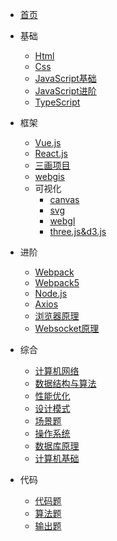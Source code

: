 * [首页](/)

* 基础
  * [Html](/wudi/html.md)
  * [Css](/wudi/css.md)
  * [JavaScript基础](/wudi/javascript.md)
  * [JavaScript进阶](/wudi/ES6.md)
  * [TypeScript](/wudi/typescript.md)
* 框架
  * [Vue.js](/wudi/vue.md)
  * [React.js](/wudi/react.md)
  * [三画项目](wudi/三画项目面.md)
  * [webgis](wudi/webgis.md)  
  * 可视化
     * [canvas](wudi/HTML5-Canvas.md)
     * [svg](wudi//SVG入门指南.md)
     * [webgl](wudi//webgl.md)
     * [three.js&d3.js](wudi//three.js&d3.js.md)
* 进阶
  * [Webpack](/wudi/webpack1.md)
  * [Webpack5](/wudi/webpack5.md)
  * [Node.js](/wudi/node.js.md)
  * [Axios](wudi/axios.md)
  * [浏览器原理](wudi/浏览器.md)
  * [Websocket原理](wudi/Websocket%E5%8E%9F%E7%90%86%E5%8F%8A%E5%85%B7%E4%BD%93%E4%BD%BF%E7%94%A8%EF%BC%88ws%2Bsocket.io%EF%BC%89%20-%20%E6%8E%98%E9%87%91.md)
* 综合
  * [计算机网络](wudi/网络.md)
  * [数据结构与算法](wudi/数据结构与算法基础.md)
  * [性能优化](wudi/性能优化.md)
  * [设计模式](wudi/设计模式.md)
  * [场景题](wudi/场景题.md)
  * [操作系统](wudi/操作系统.md) 
  * [数据库原理](wudi/数据库原理.md) 	
  * [计算机基础](wudi/常见计算机基础.md)
* 代码
  * [代码题](wudi/代码题.md)
  * [算法题](wudi/算法题.md)
  * [输出题](wudi/输出题.md)
